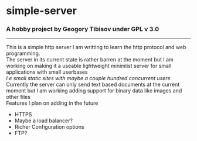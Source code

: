 # simple-server 
### A hobby project by Geogory Tibisov under GPL v 3.0 
---
This is a simple http server I am writting to learn the http protocol and web programming.    
The server in its current state is rather barren at the moment but I am working on making it a useable lightweight minimlist server for small applications with small userbases   
              *I.e small static sites with maybe a couple hundred concurrent users*   
Currently the server can only send text based documents at the current moment but I am working adding support for binary data like images and other files    
Features I plan on adding in the future
- HTTPS
- Maybe a load balancer?
- Richer Configuration options
- FTP?

